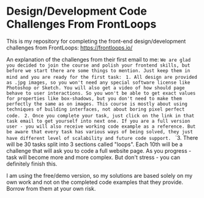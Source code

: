 # Design/Development Code Challenges From FrontLoops

This is my repository for completing the front-end design/development challenges from FrontLoops: https://frontloops.io/

An explanation of the challenges from their first email to me:
`We are glad you decided to join the course and polish your frontend skills, but before we start there are some things to mention. Just keep them in mind and you are ready for the first task:
`
`1. All design are provided as .jpg images, so you won't need any special software license like Photoshop or Sketch. You will also get a video of how should page behave to user interactions. So you won't be able to get exact values for properties like box-shadows, but you don't need to make them perfectly the same as on images. This course is mostly about using techniques of building interfaces, not about boring pixel perfect code.
`
`2. Once you complete your task, just click on the link in that task email to get yourself into next one. If you are a full version user - you will also receive working code example as a reference. But be aware that every task has various ways of being solved, they just have different level of scalability and future code support.
`
`3. There will be 30 tasks split into 3 sections called "loops". Each 10th will be a challenge that will ask you to code a full website page. As you progress - task will become more and more complex. But don't stress - you can definitely finish this.

I am using the free/demo version, so my solutions are based solely on my own work and not on the completed code examples that they provide. Borrow from them at your own risk.